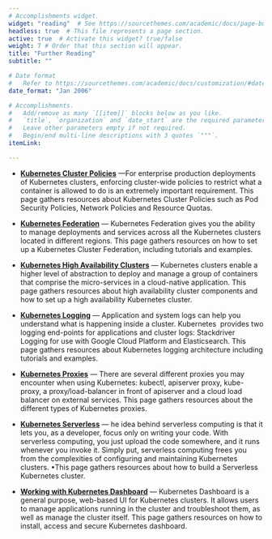 ```yaml
---
# Accomplishments widget.
widget: "reading"  # See https://sourcethemes.com/academic/docs/page-builder/
headless: true  # This file represents a page section.
active: true  # Activate this widget? true/false
weight: 7 # Order that this section will appear.
title: "Further Reading"
subtitle: ""

# Date format
#   Refer to https://sourcethemes.com/academic/docs/customization/#date-format
date_format: "Jan 2006"

# Accomplishments.
#   Add/remove as many `[[item]]` blocks below as you like.
#   `title`, `organization` and `date_start` are the required parameters.
#   Leave other parameters empty if not required.
#   Begin/end multi-line descriptions with 3 quotes `"""`.
itemLink:

---
```


- **[Kubernetes Cluster Policies](/display/containers/kubernetes+cluster+policies)**  —For enterprise production deployments of Kubernetes clusters, enforcing cluster-wide policies to restrict what a container is allowed to do is an extremely important requirement. This page gathers resources about Kubernetes Cluster Policies such as Pod Security Policies, Network Policies and Resource Quotas.

- **[Kubernetes Federation](/display/containers/kubernetes+federation)**  — Kubernetes Federation gives you the ability to manage deployments and services across all the Kubernetes clusters located in different regions. This page gathers resources on how to set up a Kubernetes Cluster Federation, including tutorials and examples.

- **[Kubernetes High Availability Clusters](/display/containers/kubernetes+high+availability+clusters)**  — Kubernetes clusters enable a higher level of abstraction to deploy and manage a group of containers that comprise the micro-services in a cloud-native application. This page gathers resources about high availability cluster components and how to set up a high availability Kubernetes cluster.

- **[Kubernetes Logging](/display/containers/kubernetes+logging)**  — Application and system logs can help you understand what is happening inside a cluster. Kubernetes &nbsp;provides two logging end-points for applications and cluster logs: Stackdriver Logging for use with Google Cloud Platform and Elasticsearch. This page gathers resources about Kubernetes logging architecture including tutorials and examples.

- **[Kubernetes Proxies](/display/containers/kubernetes+proxies )**  — There are several different proxies you may encounter when using Kubernetes: kubectl, apiserver proxy, kube-proxy, a proxy/load-balancer in front of apiserver and a cloud load balancer on external services. This page gathers resources about the different types of Kubernetes proxies.

- **[Kubernetes Serverless](/display/containers/kubernetes+serverless)**  — he idea behind&nbsp;serverless computing&nbsp;is that it lets you, as a developer, focus only on writing your code. With serverless computing, you just upload the code somewhere, and it runs whenever you invoke it. Simply put, serverless computing frees you from the complexities of configuring and maintaining Kubernetes clusters. •This page gathers resources about how to build a Serverless Kubernetes cluster.

- **[Working with Kubernetes Dashboard](/display/containers/working+with+kubernetes+dashboard)**  — Kubernetes Dashboard is a general purpose, web-based UI for Kubernetes clusters. It allows users to manage applications running in the cluster and troubleshoot them, as well as manage the cluster itself. This page gathers resources on how to install, access and secure Kubernetes dashboard.



